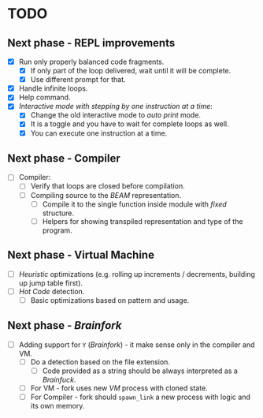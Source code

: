 # TODO

## Next phase - REPL improvements

- [x] Run only properly balanced code fragments.
  - [x] If only part of the loop delivered, wait until it will be complete.
  - [x] Use different prompt for that.
- [x] Handle infinite loops.
- [x] Help command.
- [x] *Interactive mode with stepping by one instruction at a time*:
  - [x] Change the old interactive mode to *auto print* mode.
  - [x] It is a toggle and you have to wait for complete loops as well.
  - [x] You can execute one instruction at a time.

## Next phase - Compiler

- [ ] Compiler:
  - [ ] Verify that loops are closed before compilation.
  - [ ] Compiling source to the *BEAM* representation.
    - [ ] Compile it to the single function inside module with *fixed* structure.
    - [ ] Helpers for showing transpiled representation and type of the program.

## Next phase - Virtual Machine

- [ ] *Heuristic* optimizations (e.g. rolling up increments / decrements, building up jump table first).
- [ ] *Hot Code* detection.
  - [ ] Basic optimizations based on pattern and usage.

## Next phase - *Brainfork*

- [ ] Adding support for `Y` (*Brainfork*) - it make sense only in the compiler and VM.
  - [ ] Do a detection based on the file extension.
    - [ ] Code provided as a string should be always interpreted as a *Brainfuck*.
  - [ ] For VM - fork uses new *VM* process with cloned state.
  - [ ] For Compiler - fork should `spawn_link` a new process with logic and its own memory.
